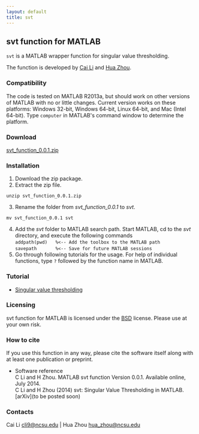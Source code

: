 ```yaml
---
layout: default
title: svt
---
```


## svt function for MATLAB

`svt` is a MATLAB wrapper function for singular value thresholding.

The function is developed by [Cai Li](http://www4.ncsu.edu/~cli9/) and [Hua Zhou](http://hua-zhou.github.io).

### Compatibility

The code is tested on MATLAB R2013a, but should work on other versions of MATLAB with no or little changes. Current version works on these platforms: Windows 32-bit, Windows 64-bit, Linux 64-bit, and Mac (Intel 64-bit). Type `computer` in MATLAB's command window to determine the platform.

### Download

[svt_function_0.0.1.zip](./svt_function_0.0.1.zip)

### Installation

1. Download the zip package.
2. Extract the zip file.  
```
unzip svt_function_0.0.1.zip
```
3. Rename the folder from *svt_function_0.0.1* to *svt*.  
```
mv svt_function_0.0.1 svt
```
4. Add the *svt* folder to MATLAB search path. Start MATLAB, cd to the *svt* directory, and execute the following commands  
`addpath(pwd)	%<-- Add the toolbox to the MATLAB path`  
`savepath		%<-- Save for future MATLAB sessions`
5. Go through following tutorials for the usage. For help of individual functions, type `?` followed by the function name in MATLAB.

### Tutorial

* [Singular value thresholding](http://hua-zhou.github.io/svt/html/demo_svt.html)

### Licensing

svt function for MATLAB is licensed under the [BSD](./html/COPYRIGHT.txt) license. Please use at your own risk.

### How to cite

If you use this function in any way, please cite the software itself along with at least one publication or preprint.

* Software reference  
C Li and H Zhou. MATLAB svt function Version 0.0.1. Available online, July 2014.  
C Li and H Zhou (2014) svt: Singular Value Thresholding in MATLAB. [arXiv](to be posted soon)

### Contacts

Cai Li <cli9@ncsu.edu> | Hua Zhou <hua_zhou@ncsu.edu>
